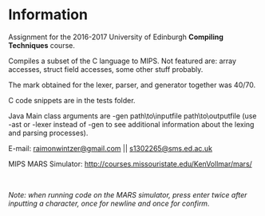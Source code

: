 # Information #

Assignment for the 2016-2017 University of Edinburgh **Compiling Techniques** course.

Compiles a subset of the C language to MIPS. Not featured are: array accesses, struct field accesses, some other stuff probably.

The mark obtained for the lexer, parser, and generator together was 40/70.

C code snippets are in the tests folder.

Java Main class arguments are -gen path\to\inputfile path\to\outputfile (use -ast or -lexer instead of -gen to see additional information about the lexing and parsing processes).

E-mail: raimonwintzer@gmail.com || s1302265@sms.ed.ac.uk

MIPS MARS Simulator: http://courses.missouristate.edu/KenVollmar/mars/

<br>
 
*Note: when running code on the MARS simulator, press enter twice after inputting a character, once for newline and once for confirm.*
